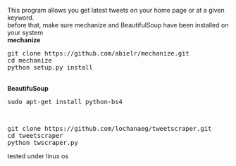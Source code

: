 This program allows you get latest tweets on your home page or 
at a given keyword. 
<br />
before that, make sure mechanize and BeautifulSoup have been installed on your system
<br />
<strong>mechanize</strong>
<pre>
git clone https://github.com/abielr/mechanize.git
cd mechanize
python setup.py install
</pre>
<br />
<strong>BeautifuSoup</strong>
<pre>
sudo apt-get install python-bs4
</pre>
<br />
<pre>
git clone https://github.com/lochanaeg/tweetscraper.git
cd tweetscraper
python twscraper.py
</pre>

tested under linux os 
